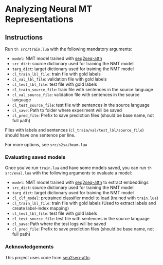 # Analyzing Neural MT Representations



## Instructions

Run `th src/train.lua` with the following mandatory arguments:

* `model`: NMT model trained with [seq2seq-attn](https://github.com/harvardnlp/seq2seq-attn)
* `src_dict`: source dictionary used for training the NMT model
* `targ_dict`: target dictionary used for training the NMT model
* `cl_train_lbl_file`: train file with gold labels
* `cl_val_lbl_file`: validation file with gold labels
* `cl_test_lbl_file`: test file with gold labels
* `cl_train_source_file`: train file with sentences in the source language
* `cl_val_source_file`: validation file with sentences in the source language
* `cl_test_source_file`: test file with sentences in the source language
* `cl_save`: Path to folder where experiment will be saved
* `cl_pred_file`: Prefix to save prediction files (should be base name, not full path)

Files with labels and sentences (`cl_train/val/test_lbl/source_file`) should have one sentence per line.

For more options, see `src/s2sa/beam.lua`

### Evaluating saved models
Once you've run `train.lua` and have some models saved, you can run `th src/eval.lua` with the following arguments to evaluate a model:
* `model`: NMT model trained with [seq2seq-attn](https://github.com/harvardnlp/seq2seq-attn) to extract embeddings
* `src_dict`: source dictionary used for training the NMT model
* `targ_dict`: target dictionary used for training the NMT model
* `cl_clf_model`: pretrained classifier model to load (trained with `train.lua`)
* `cl_train_lbl_file`: train file with gold labels (Used to extract labels and create label-index mapping)
* `cl_test_lbl_file`: test file with gold labels
* `cl_test_source_file`: test file with sentences in the source language
* `cl_save`: Path where the test logs will be saved
* `cl_pred_file`: Prefix to save prediction files (should be base name, not full path)

### Acknowledgements 
This project uses code from [seq2seq-attn](https://github.com/harvardnlp/seq2seq-attn).
